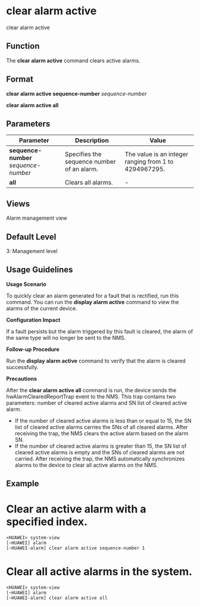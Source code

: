 clear alarm active
==================

clear alarm active

Function
--------



The **clear alarm active** command clears active alarms.




Format
------

**clear alarm active sequence-number** *sequence-number*

**clear alarm active all**


Parameters
----------

| Parameter | Description | Value |
| --- | --- | --- |
| **sequence-number** *sequence-number* | Specifies the sequence number of an alarm. | The value is an integer ranging from 1 to 4294967295. |
| **all** | Clears all alarms. | - |



Views
-----

Alarm management view


Default Level
-------------

3: Management level


Usage Guidelines
----------------

**Usage Scenario**

To quickly clear an alarm generated for a fault that is rectified, run this command. You can run the **display alarm active** command to view the alarms of the current device.

**Configuration Impact**

If a fault persists but the alarm triggered by this fault is cleared, the alarm of the same type will no longer be sent to the NMS.

**Follow-up Procedure**

Run the **display alarm active** command to verify that the alarm is cleared successfully.

**Precautions**

After the **clear alarm active all** command is run, the device sends the hwAlarmClearedReportTrap event to the NMS. This trap contains two parameters: number of cleared active alarms and SN list of cleared active alarm.

* If the number of cleared active alarms is less than or equal to 15, the SN list of cleared active alarms carries the SNs of all cleared alarms. After receiving the trap, the NMS clears the active alarm based on the alarm SN.
* If the number of cleared active alarms is greater than 15, the SN list of cleared active alarms is empty and the SNs of cleared alarms are not carried. After receiving the trap, the NMS automatically synchronizes alarms to the device to clear all active alarms on the NMS.

Example
-------

# Clear an active alarm with a specified index.
```
<HUAWEI> system-view
[~HUAWEI] alarm
[~HUAWEI-alarm] clear alarm active sequence-number 1

```

# Clear all active alarms in the system.
```
<HUAWEI> system-view
[~HUAWEI] alarm
[~HUAWEI-alarm] clear alarm active all

```